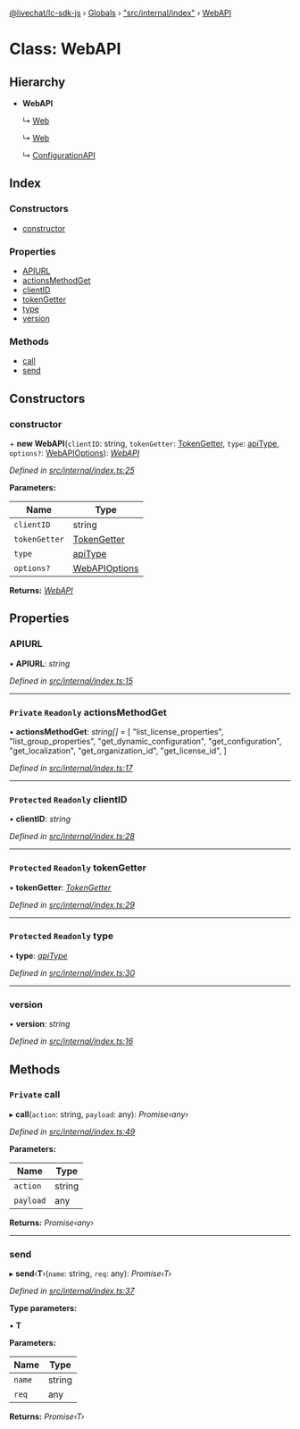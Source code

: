 [@livechat/lc-sdk-js](../README.md) › [Globals](../globals.md) › ["src/internal/index"](../modules/_src_internal_index_.md) › [WebAPI](_src_internal_index_.webapi.md)

# Class: WebAPI

## Hierarchy

* **WebAPI**

  ↳ [Web](_src_agent_web_.web.md)

  ↳ [Web](_src_customer_web_.web.md)

  ↳ [ConfigurationAPI](_src_configuration_index_.configurationapi.md)

## Index

### Constructors

* [constructor](_src_internal_index_.webapi.md#constructor)

### Properties

* [APIURL](_src_internal_index_.webapi.md#apiurl)
* [actionsMethodGet](_src_internal_index_.webapi.md#private-readonly-actionsmethodget)
* [clientID](_src_internal_index_.webapi.md#protected-readonly-clientid)
* [tokenGetter](_src_internal_index_.webapi.md#protected-readonly-tokengetter)
* [type](_src_internal_index_.webapi.md#protected-readonly-type)
* [version](_src_internal_index_.webapi.md#version)

### Methods

* [call](_src_internal_index_.webapi.md#private-call)
* [send](_src_internal_index_.webapi.md#send)

## Constructors

###  constructor

\+ **new WebAPI**(`clientID`: string, `tokenGetter`: [TokenGetter](../modules/_src_authorization_index_.md#tokengetter), `type`: [apiType](../modules/_src_internal_index_.md#apitype), `options?`: [WebAPIOptions](../interfaces/_src_objects_index_.webapioptions.md)): *[WebAPI](_src_internal_index_.webapi.md)*

*Defined in [src/internal/index.ts:25](https://github.com/livechat/lc-sdk-js/blob/9364105/src/internal/index.ts#L25)*

**Parameters:**

Name | Type |
------ | ------ |
`clientID` | string |
`tokenGetter` | [TokenGetter](../modules/_src_authorization_index_.md#tokengetter) |
`type` | [apiType](../modules/_src_internal_index_.md#apitype) |
`options?` | [WebAPIOptions](../interfaces/_src_objects_index_.webapioptions.md) |

**Returns:** *[WebAPI](_src_internal_index_.webapi.md)*

## Properties

###  APIURL

• **APIURL**: *string*

*Defined in [src/internal/index.ts:15](https://github.com/livechat/lc-sdk-js/blob/9364105/src/internal/index.ts#L15)*

___

### `Private` `Readonly` actionsMethodGet

• **actionsMethodGet**: *string[]* = [
    "list_license_properties",
    "list_group_properties",
    "get_dynamic_configuration",
    "get_configuration",
    "get_localization",
    "get_organization_id",
    "get_license_id",
  ]

*Defined in [src/internal/index.ts:17](https://github.com/livechat/lc-sdk-js/blob/9364105/src/internal/index.ts#L17)*

___

### `Protected` `Readonly` clientID

• **clientID**: *string*

*Defined in [src/internal/index.ts:28](https://github.com/livechat/lc-sdk-js/blob/9364105/src/internal/index.ts#L28)*

___

### `Protected` `Readonly` tokenGetter

• **tokenGetter**: *[TokenGetter](../modules/_src_authorization_index_.md#tokengetter)*

*Defined in [src/internal/index.ts:29](https://github.com/livechat/lc-sdk-js/blob/9364105/src/internal/index.ts#L29)*

___

### `Protected` `Readonly` type

• **type**: *[apiType](../modules/_src_internal_index_.md#apitype)*

*Defined in [src/internal/index.ts:30](https://github.com/livechat/lc-sdk-js/blob/9364105/src/internal/index.ts#L30)*

___

###  version

• **version**: *string*

*Defined in [src/internal/index.ts:16](https://github.com/livechat/lc-sdk-js/blob/9364105/src/internal/index.ts#L16)*

## Methods

### `Private` call

▸ **call**(`action`: string, `payload`: any): *Promise‹any›*

*Defined in [src/internal/index.ts:49](https://github.com/livechat/lc-sdk-js/blob/9364105/src/internal/index.ts#L49)*

**Parameters:**

Name | Type |
------ | ------ |
`action` | string |
`payload` | any |

**Returns:** *Promise‹any›*

___

###  send

▸ **send**‹**T**›(`name`: string, `req`: any): *Promise‹T›*

*Defined in [src/internal/index.ts:37](https://github.com/livechat/lc-sdk-js/blob/9364105/src/internal/index.ts#L37)*

**Type parameters:**

▪ **T**

**Parameters:**

Name | Type |
------ | ------ |
`name` | string |
`req` | any |

**Returns:** *Promise‹T›*

